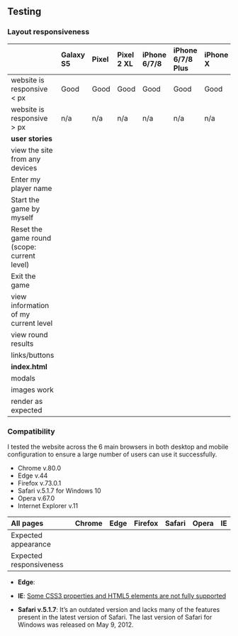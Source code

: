 ## Testing <a name="Testing"></a>

### Layout responsiveness <a name="Layoutresponsiveness"></a>

|  | Galaxy S5 | Pixel | Pixel 2 XL |iPhone 6/7/8 | iPhone 6/7/8 Plus | iPhone X | iPad | iPad Pro | Desktop 1024px | Desktop >1200px |
| :--- | :--- | :---| :--- | :--- | :--- | :--- | :--- | :--- | :--- | :--- |
| website is responsive < px | Good | Good | Good | Good | Good | Good | Good | n/a | n/a | n/a |
| website is responsive > px | n/a | n/a | n/a | n/a | n/a | n/a | n/a | Good | Good | Good |
|**user stories** |
| view the site from any devices |  |  |  |  |  |  |  |  |  |  |
| Enter my player name |  |  |  |  |  |  |  |  |  |  |
| Start the game by myself |
| Reset the game round (scope: current level) |  |  |  |  |  |  |  |  |  |  |
| Exit the game |  |  |  |  |  |  |  |  |  |  |
| view information of my current level |  |  |  |  |  |  |  |  |  |  |
| view round results |  |  |  |  |  |  |  |  |  |  |
| links/buttons |  |  |  |  |  |  |  |  |  |  |
|**index.html** |
| modals |  |  |  |  |  |  |  |  |  |  |
| images work |  |  |  |  |  |  |  |  |  |  |
| render as expected |  |  |  |  |  |  |  |  |  |  |



### Compatibility <a name="Compatibility"></a>

I tested the website across the 6 main browsers in both desktop and mobile configuration to ensure a large number of users can use it successfully.

- Chrome v.80.0
- Edge v.44
- Firefox v.73.0.1
- Safari v.5.1.7 for Windows 10
- Opera v.67.0
- Internet Explorer v.11

|All pages | Chrome | Edge | Firefox | Safari | Opera | IE |
| :--- | :--- | :---| :--- | :--- | :--- | :--- |
| Expected appearance |  |  |  |  |  |  |
| Expected responsiveness |  |  |  |  |  |  |

- **Edge**:

- **IE**: [Some CSS3 properties and HTML5 elements are not fully supported](https://getbootstrap.com/docs/4.0/getting-started/browsers-devices/#internet-explorer)

- **Safari v.5.1.7**: It’s an outdated version and lacks many of the features present in the latest version of Safari. The last version of Safari for Windows was released on May 9, 2012.